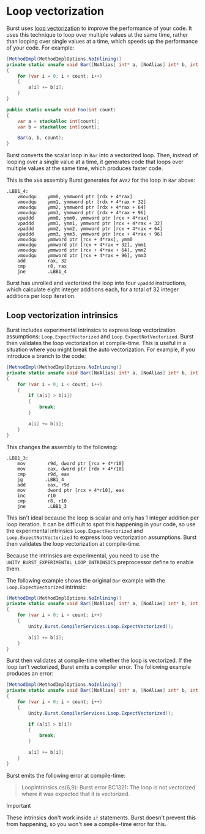 # Loop vectorization

Burst uses [loop vectorization](https://llvm.org/docs/Vectorizers.html#loop-vectorizer) to improve the performance of your code. It uses this technique to loop over multiple values at the same time, rather than looping over single values at a time, which speeds up the performance of your code. For example:

``` c#
[MethodImpl(MethodImplOptions.NoInlining)]
private static unsafe void Bar([NoAlias] int* a, [NoAlias] int* b, int count)
{
    for (var i = 0; i < count; i++)
    {
        a[i] += b[i];
    }
}

public static unsafe void Foo(int count)
{
    var a = stackalloc int[count];
    var b = stackalloc int[count];

    Bar(a, b, count);
}
```

Burst converts the scalar loop in `Bar` into a vectorized loop. Then, instead of looping over a single value at a time, it generates code that loops over multiple values at the same time, which produces faster code. 

This is the `x64` assembly Burst generates for `AVX2` for the loop in `Bar` above:

```x86asm
.LBB1_4:
    vmovdqu    ymm0, ymmword ptr [rdx + 4*rax]
    vmovdqu    ymm1, ymmword ptr [rdx + 4*rax + 32]
    vmovdqu    ymm2, ymmword ptr [rdx + 4*rax + 64]
    vmovdqu    ymm3, ymmword ptr [rdx + 4*rax + 96]
    vpaddd     ymm0, ymm0, ymmword ptr [rcx + 4*rax]
    vpaddd     ymm1, ymm1, ymmword ptr [rcx + 4*rax + 32]
    vpaddd     ymm2, ymm2, ymmword ptr [rcx + 4*rax + 64]
    vpaddd     ymm3, ymm3, ymmword ptr [rcx + 4*rax + 96]
    vmovdqu    ymmword ptr [rcx + 4*rax], ymm0
    vmovdqu    ymmword ptr [rcx + 4*rax + 32], ymm1
    vmovdqu    ymmword ptr [rcx + 4*rax + 64], ymm2
    vmovdqu    ymmword ptr [rcx + 4*rax + 96], ymm3
    add        rax, 32
    cmp        r8, rax
    jne        .LBB1_4
```

Burst has unrolled and vectorized the loop into four `vpaddd` instructions, which calculate eight integer additions each, for a total of 32 integer additions per loop iteration.

## Loop vectorization intrinsics

Burst includes experimental intrinsics to express loop vectorization assumptions: `Loop.ExpectVectorized` and `Loop.ExpectNotVectorized`. Burst then validates the loop vectorization at compile-time. This is useful in a situation where you might break the auto vectorization. For example, if you introduce a branch to the code:

``` c#
[MethodImpl(MethodImplOptions.NoInlining)]
private static unsafe void Bar([NoAlias] int* a, [NoAlias] int* b, int count)
{
    for (var i = 0; i < count; i++)
    {
        if (a[i] > b[i])
        {
            break;
        }

        a[i] += b[i];
    }
}
```

This changes the assembly to the following:

```x86asm
.LBB1_3:
    mov        r9d, dword ptr [rcx + 4*r10]
    mov        eax, dword ptr [rdx + 4*r10]
    cmp        r9d, eax
    jg        .LBB1_4
    add        eax, r9d
    mov        dword ptr [rcx + 4*r10], eax
    inc        r10
    cmp        r8, r10
    jne        .LBB1_3
```

This isn't ideal because the loop is scalar and only has 1 integer addition per loop iteration. It can be difficult to spot this happening in your code, so use the experimental intrinsics `Loop.ExpectVectorized` and `Loop.ExpectNotVectorized` to express loop vectorization assumptions. Burst then validates the loop vectorization at compile-time.

Because the intrinsics are experimental, you need to use the `UNITY_BURST_EXPERIMENTAL_LOOP_INTRINSICS` preprocessor define to enable them.

The following example shows the original `Bar` example with the `Loop.ExpectVectorized` intrinsic:

``` c#
[MethodImpl(MethodImplOptions.NoInlining)]
private static unsafe void Bar([NoAlias] int* a, [NoAlias] int* b, int count)
{
    for (var i = 0; i < count; i++)
    {
        Unity.Burst.CompilerServices.Loop.ExpectVectorized();

        a[i] += b[i];
    }
}
```

Burst then validates at compile-time whether the loop is vectorized. If the loop isn't vectorized, Burst emits a compiler error. The following example produces an error:

``` c#
[MethodImpl(MethodImplOptions.NoInlining)]
private static unsafe void Bar([NoAlias] int* a, [NoAlias] int* b, int count)
{
    for (var i = 0; i < count; i++)
    {
        Unity.Burst.CompilerServices.Loop.ExpectVectorized();

        if (a[i] > b[i])
        {
            break;
        }

        a[i] += b[i];
    }
}
```

Burst emits the following error at compile-time:

>LoopIntrinsics.cs(6,9): Burst error BC1321: The loop is not vectorized where it was expected that it is vectorized.

>[!IMPORTANT]
>These intrinsics don't work inside `if` statements. Burst doesn't prevent this from happening, so you won't see a compile-time error for this.